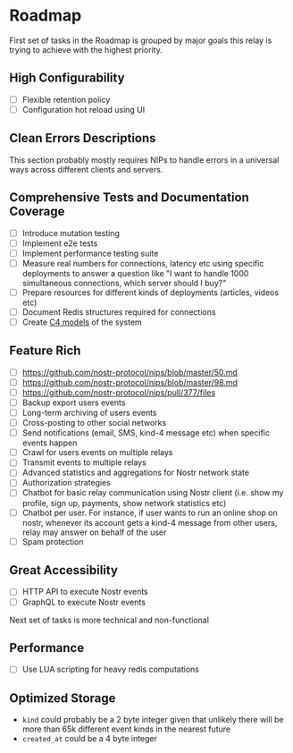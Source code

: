 # Roadmap

First set of tasks in the Roadmap is grouped by major goals this relay is trying to achieve with the highest priority.

## High Configurability

- [ ] Flexible retention policy
- [ ] Configuration hot reload using UI

## Clean Errors Descriptions

This section probably mostly requires NIPs to handle errors in a universal ways across different clients and servers.

## Comprehensive Tests and Documentation Coverage

- [ ] Introduce mutation testing
- [ ] Implement e2e tests
- [ ] Implement performance testing suite
- [ ] Measure real numbers for connections, latency etc using specific deployments to answer a question like "I want to handle 1000 simultaneous connections, which server should I buy?"
- [ ] Prepare resources for different kinds of deployments (articles, videos etc)
- [ ] Document Redis structures required for connections
- [ ] Create [C4 models](https://c4model.com) of the system

## Feature Rich

- [ ] https://github.com/nostr-protocol/nips/blob/master/50.md
- [ ] https://github.com/nostr-protocol/nips/blob/master/98.md
- [ ] https://github.com/nostr-protocol/nips/pull/377/files
- [ ] Backup export users events
- [ ] Long-term archiving of users events
- [ ] Cross-posting to other social networks
- [ ] Send notifications (email, SMS, kind-4 message etc) when specific events happen
- [ ] Crawl for users events on multiple relays
- [ ] Transmit events to multiple relays
- [ ] Advanced statistics and aggregations for Nostr network state
- [ ] Authorization strategies
- [ ] Chatbot for basic relay communication using Nostr client (i.e. show my profile, sign up, payments, show network statistics etc)
- [ ] Chatbot per user. For instance, if user wants to run an online shop on nostr, whenever its account gets a kind-4 message from other users, relay may answer on behalf of the user
- [ ] Spam protection

## Great Accessibility

- [ ] HTTP API to execute Nostr events
- [ ] GraphQL to execute Nostr events

Next set of tasks is more technical and non-functional

## Performance

- [ ] Use LUA scripting for heavy redis computations

## Optimized Storage

  * `kind` could probably be a 2 byte integer given that unlikely there will be more than 65k different event kinds in the nearest future
  * `created_at` could be a 4 byte integer
